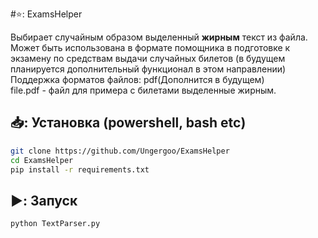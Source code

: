 #⭐: ExamsHelper

  Выбирает случайным образом выделенный __жирным__ текст из файла. <br>
  Может быть использована в формате помощника в подготовке к экзамену по средствам выдачи случайных билетов (в будущем планируется дополнительный функционал в этом направлении)<br>
  Поддержка форматов файлов: pdf(Дополнится в будущем) <br>
  file.pdf - файл для примера с билетами выделенные жирным.

## 📥: Установка (powershell, bash etc)
```bash
git clone https://github.com/Ungergoo/ExamsHelper
cd ExamsHelper
pip install -r requirements.txt
```
## ▶️: Запуск
```bash
python TextParser.py
```
